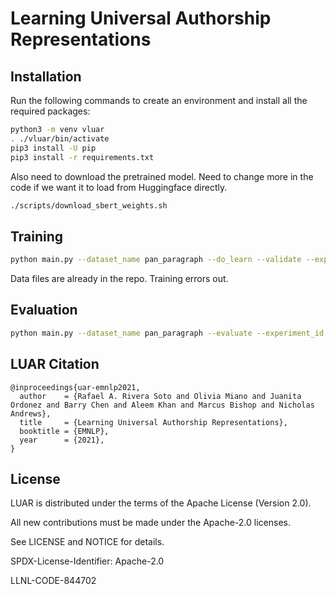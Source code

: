 # Learning Universal Authorship Representations

## Installation
Run the following commands to create an environment and install all the required packages:
```bash
python3 -m venv vluar
. ./vluar/bin/activate
pip3 install -U pip
pip3 install -r requirements.txt
```
Also need to download the pretrained model. Need to change more in the code if we want it to load from Huggingface directly.
```bash
./scripts/download_sbert_weights.sh
```

## Training
```bash
python main.py --dataset_name pan_paragraph --do_learn --validate --experiment_id fanfic_model --num_epoch 2 --period 1
```
Data files are already in the repo. Training errors out.

## Evaluation
```bash
python main.py --dataset_name pan_paragraph --evaluate --experiment_id fanfic_model --load_checkpoint
```

## LUAR Citation

```
@inproceedings{uar-emnlp2021,
  author    = {Rafael A. Rivera Soto and Olivia Miano and Juanita Ordonez and Barry Chen and Aleem Khan and Marcus Bishop and Nicholas Andrews},
  title     = {Learning Universal Authorship Representations},
  booktitle = {EMNLP},
  year      = {2021},
}
```

## License

LUAR is distributed under the terms of the Apache License (Version 2.0).

All new contributions must be made under the Apache-2.0 licenses.

See LICENSE and NOTICE for details.

SPDX-License-Identifier: Apache-2.0

LLNL-CODE-844702

